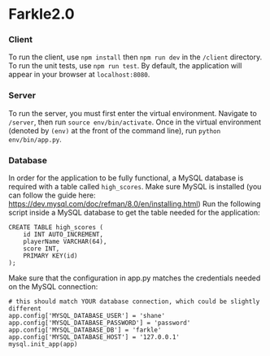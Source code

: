 # Farkle2.0
### Client
To run the client, use `npm install` then `npm run dev` in the `/client` directory. To run the unit tests, use `npm run test`. By default, the application will appear in your browser at `localhost:8080`.
### Server
To run the server, you must first enter the virtual environment. Navigate to `/server`, then run `source env/bin/activate`. Once in the virtual environment (denoted by `(env)` at the front of the command line), run `python env/bin/app.py`.
### Database
In order for the application to be fully functional, a MySQL database is required with a table called `high_scores`. Make sure MySQL is installed (you can follow the guide here: https://dev.mysql.com/doc/refman/8.0/en/installing.html) Run the following script inside a MySQL database to get the table needed for the application:
```
CREATE TABLE high_scores (
    id INT AUTO_INCREMENT,
    playerName VARCHAR(64),
    score INT,
    PRIMARY KEY(id)
);
```
Make sure that the configuration in app.py matches the credentials needed on the MySQL connection:
```
# this should match YOUR database connection, which could be slightly different
app.config['MYSQL_DATABASE_USER'] = 'shane'
app.config['MYSQL_DATABASE_PASSWORD'] = 'password'
app.config['MYSQL_DATABASE_DB'] = 'farkle'
app.config['MYSQL_DATABASE_HOST'] = '127.0.0.1'
mysql.init_app(app)
```

